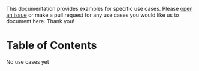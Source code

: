 This documentation provides examples for specific use cases. Please [open an issue](https://github.com/sendgrid/smtpapi-csharp/issues) or make a pull request for any use cases you would like us to document here. Thank you!

# Table of Contents
No use cases yet